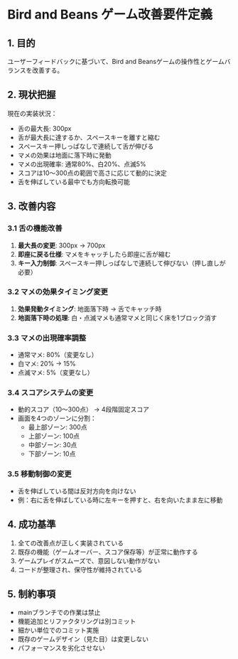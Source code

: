 # Bird and Beans ゲーム改善要件定義

## 1. 目的
ユーザーフィードバックに基づいて、Bird and Beansゲームの操作性とゲームバランスを改善する。

## 2. 現状把握
現在の実装状況：
- 舌の最大長: 300px
- 舌が最大長に達するか、スペースキーを離すと縮む
- スペースキー押しっぱなしで連続して舌が伸びる
- マメの効果は地面に落下時に発動
- マメの出現確率: 通常80%、白20%、点滅5%
- スコアは10〜300点の範囲で高さに応じて動的に決定
- 舌を伸ばしている最中でも方向転換可能

## 3. 改善内容

### 3.1 舌の機能改善
1. **最大長の変更**: 300px → 700px
2. **即座に戻る仕様**: マメをキャッチしたら即座に舌が縮む
3. **キー入力制御**: スペースキー押しっぱなしで連続して伸びない（押し直しが必要）

### 3.2 マメの効果タイミング変更
1. **効果発動タイミング**: 地面落下時 → 舌でキャッチ時
2. **地面落下時の処理**: 白・点滅マメも通常マメと同じく床を1ブロック消す

### 3.3 マメの出現確率調整
- 通常マメ: 80%（変更なし）
- 白マメ: 20% → 15%
- 点滅マメ: 5%（変更なし）

### 3.4 スコアシステムの変更
- 動的スコア（10〜300点） → 4段階固定スコア
- 画面を4つのゾーンに分割：
  - 最上部ゾーン: 300点
  - 上部ゾーン: 100点
  - 中部ゾーン: 30点
  - 下部ゾーン: 10点

### 3.5 移動制御の変更
- 舌を伸ばしている間は反対方向を向けない
- 例：右に舌を伸ばしている時に左キーを押すと、右を向いたまま左に移動

## 4. 成功基準
1. 全ての改善点が正しく実装されている
2. 既存の機能（ゲームオーバー、スコア保存等）が正常に動作する
3. ゲームプレイがスムーズで、意図しない動作がない
4. コードが整理され、保守性が維持されている

## 5. 制約事項
- mainブランチでの作業は禁止
- 機能追加とリファクタリングは別コミット
- 細かい単位でのコミット実施
- 既存のゲームデザイン（見た目）は変更しない
- パフォーマンスを劣化させない